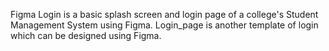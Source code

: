 Figma Login is a basic splash screen and login page of a college's Student Management System using Figma. 
Login_page is another template of login which can be designed using Figma.
